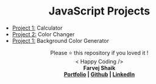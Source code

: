 <h1 align="center"> JavaScript Projects </h1>

- [Project 1:](https://github.com/farvejshaik/JavaScript_Projects/tree/main/%231_Calculator_App) Calculator
- [Project 2:](https://github.com/farvejshaik/JavaScript_Projects/tree/main/%232_Color_Changer) Color Changer
- [Project 1:](https://github.com/farvejshaik/JavaScript_Projects/tree/main/%233_Background_Color_Changer) Background Color Generator

<p align="center">
Please ⭐ this repository if you loved it !
<br>
< Happy Coding />
<br>
<b>Farvej Shaik<b>
<br>
<a href="https://personal-portfolio-farvejshaik.netlify.app/">Portfolio</a> | <a href="https://github.com/farvejfaru">Github</a> | <a href="https://www.linkedin.com/in/shaikfarvej/">LinkedIn</a>
</p>
